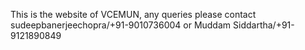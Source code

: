 This is the website of VCEMUN, any queries please contact sudeepbanerjeechopra/+91-9010736004 or Muddam Siddartha/+91-9121890849
